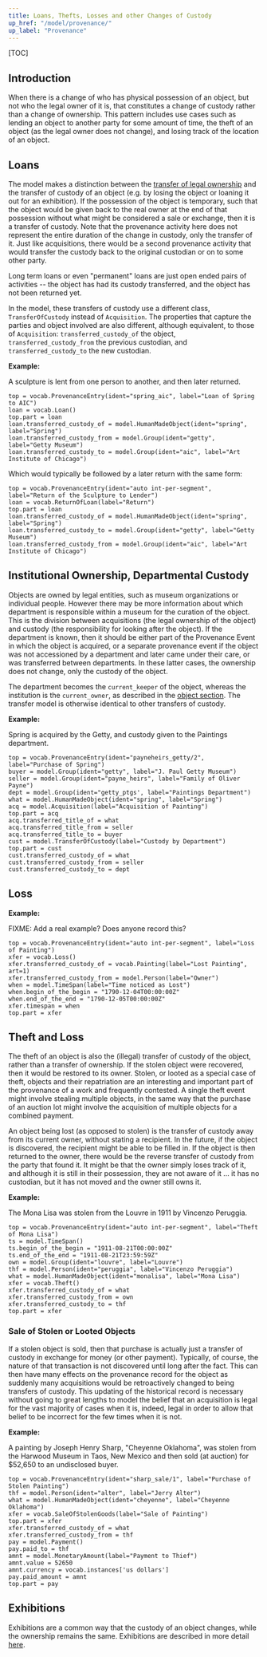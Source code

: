 ```yaml
---
title: Loans, Thefts, Losses and other Changes of Custody
up_href: "/model/provenance/"
up_label: "Provenance"
---
```


[TOC]

## Introduction

When there is a change of who has physical possession of an object, but not who the legal owner of it is, that constitutes a change of custody rather than a change of ownership.  This pattern includes use cases such as lending an object to another party for some amount of time, the theft of an object (as the legal owner does not change), and losing track of the location of an object. 


## Loans

The model makes a distinction between the [transfer of legal ownership](../acquisition) and the transfer of custody of an object (e.g. by losing the object or loaning it out for an exhibition). If the possession of the object is temporary, such that the object would be given back to the real owner at the end of that possession without what might be considered a sale or exchange, then it is a transfer of custody.  Note that the provenance activity here does not represent the entire duration of the change in custody, only the transfer of it.  Just like acquisitions, there would be a second provenance activity that would transfer the custody back to the original custodian or on to some other party.

Long term loans or even "permanent" loans are just open ended pairs of activities -- the object has had its custody transferred, and the object has not been returned yet.

In the model, these transfers of custody use a different class, `TransferOfCustody` instead of `Acquisition`. The properties that capture the parties and object involved are also different, although equivalent, to those of `Acquisition`: `transferred_custody_of` the object, `transferred_custody_from` the previous custodian, and `transferred_custody_to` the new custodian.

__Example:__

A sculpture is lent from one person to another, and then later returned.

```crom
top = vocab.ProvenanceEntry(ident="spring_aic", label="Loan of Spring to AIC")
loan = vocab.Loan()
top.part = loan
loan.transferred_custody_of = model.HumanMadeObject(ident="spring", label="Spring")
loan.transferred_custody_from = model.Group(ident="getty", label="Getty Museum")
loan.transferred_custody_to = model.Group(ident="aic", label="Art Institute of Chicago")
```

Which would typically be followed by a later return with the same form:

```crom
top = vocab.ProvenanceEntry(ident="auto int-per-segment", label="Return of the Sculpture to Lender")
loan = vocab.ReturnOfLoan(label="Return")
top.part = loan
loan.transferred_custody_of = model.HumanMadeObject(ident="spring", label="Spring")
loan.transferred_custody_to = model.Group(ident="getty", label="Getty Museum")
loan.transferred_custody_from = model.Group(ident="aic", label="Art Institute of Chicago")
```

## Institutional Ownership, Departmental Custody

Objects are owned by legal entities, such as museum organizations or individual people. However there may be more information about which department is responsible within a museum for the curation of the object. This is the division between acquisitions (the legal ownership of the object) and custody (the responsibility for looking after the object). If the department is known, then it should be either part of the Provenance Event in which the object is acquired, or a separate provenance event if the object was not accessioned by a department and later came under their care, or was transferred between departments. In these latter cases, the ownership does not change, only the custody of the object.

The department becomes the `current_keeper` of the object, whereas the institution is the `current_owner`, as described in the [object section](/model/object/ownership/). The transfer model is otherwise identical to other transfers of custody.

__Example:__

Spring is acquired by the Getty, and custody given to the Paintings department.

```crom
top = vocab.ProvenanceEntry(ident="payneheirs_getty/2", label="Purchase of Spring")
buyer = model.Group(ident="getty", label="J. Paul Getty Museum")
seller = model.Group(ident="payne_heirs", label="Family of Oliver Payne")
dept = model.Group(ident="getty_ptgs', label="Paintings Department")
what = model.HumanMadeObject(ident="spring", label="Spring")
acq = model.Acquisition(label="Acquisition of Painting")
top.part = acq
acq.transferred_title_of = what
acq.transferred_title_from = seller
acq.transferred_title_to = buyer
cust = model.TransferOfCustody(label="Custody by Department")
top.part = cust
cust.transferred_custody_of = what
cust.transferred_custody_from = seller
cust.transferred_custody_to = dept
```

## Loss




__Example:__

FIXME: Add a real example? Does anyone record this?


```crom
top = vocab.ProvenanceEntry(ident="auto int-per-segment", label="Loss of Painting")
xfer = vocab.Loss()
xfer.transferred_custody_of = vocab.Painting(label="Lost Painting", art=1)
xfer.transferred_custody_from = model.Person(label="Owner")
when = model.TimeSpan(label="Time noticed as Lost")
when.begin_of_the_begin = "1790-12-04T00:00:00Z"
when.end_of_the_end = "1790-12-05T00:00:00Z"
xfer.timespan = when
top.part = xfer
```

## Theft and Loss

The theft of an object is also the (illegal) transfer of custody of the object, rather than a transfer of ownership. If  the stolen object were recovered, then it would be restored to its owner. Stolen, or looted as a special case of theft, objects and their repatriation are an interesting and important part of the provenance of a work and frequently contested. A single theft event might involve stealing multiple objects, in the same way that the purchase of an auction lot might involve the acquisition of multiple objects for a combined payment. 

An object being lost (as opposed to stolen) is the transfer of custody away from its current owner, without stating a recipient.  In the future, if the object is discovered, the recipient might be able to be filled in.  If the object is then returned to the owner, there would be the reverse transfer of custody from the party that found it.  It might be that the owner simply loses track of it, and although it is still in their possession, they are not aware of it ... it has no custodian, but it has not moved and the owner still owns it.

__Example:__

The Mona Lisa was stolen from the Louvre in 1911 by Vincenzo Peruggia.

```crom
top = vocab.ProvenanceEntry(ident="auto int-per-segment", label="Theft of Mona Lisa")
ts = model.TimeSpan()
ts.begin_of_the_begin = "1911-08-21T00:00:00Z"
ts.end_of_the_end = "1911-08-21T23:59:59Z"
own = model.Group(ident="louvre", label="Louvre")
thf = model.Person(ident="peruggia", label="Vincenzo Peruggia")
what = model.HumanMadeObject(ident="monalisa", label="Mona Lisa")
xfer = vocab.Theft()
xfer.transferred_custody_of = what
xfer.transferred_custody_from = own
xfer.transferred_custody_to = thf
top.part = xfer
```

### Sale of Stolen or Looted Objects

If a stolen object is sold, then that purchase is actually just a transfer of custody in exchange for money (or other payment). Typically, of course, the nature of that transaction is not discovered until long after the fact. This can then have many effects on the provenance record for the object as suddenly many acquisitions would be retroactively changed to being transfers of custody. This updating of the historical record is necessary without going to great lengths to model the belief that an acquisition is legal for the vast majority of cases when it is, indeed, legal in order to allow that belief to be incorrect for the few times when it is not.

__Example:__

A painting by Joseph Henry Sharp, "Cheyenne Oklahoma", was stolen from the Harwood Museum in Taos, New Mexico and then sold (at auction) for $52,650 to an undisclosed buyer.

```crom
top = vocab.ProvenanceEntry(ident="sharp_sale/1", label="Purchase of Stolen Painting")
thf = model.Person(ident="alter", label="Jerry Alter")
what = model.HumanMadeObject(ident="cheyenne", label="Cheyenne Oklahoma")
xfer = vocab.SaleOfStolenGoods(label="Sale of Painting")
top.part = xfer
xfer.transferred_custody_of = what
xfer.transferred_custody_from = thf
pay = model.Payment()
pay.paid_to = thf
amnt = model.MonetaryAmount(label="Payment to Thief")
amnt.value = 52650
amnt.currency = vocab.instances['us dollars']
pay.paid_amount = amnt
top.part = pay
```

## Exhibitions

Exhibitions are a common way that the custody of an object changes, while the ownership remains the same.  Exhibitions are described in more detail [here](/model/exhibition/).
